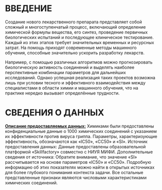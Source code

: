 # ВВЕДЕНИЕ
Создание нового лекарственного препарата представляет собой сложный и многоступенчатый процесс, включающий определение химической формулы вещества, его синтез, проведение первичных биологических испытаний и последующее клиническое тестирование. Каждый из этих этапов требует значительных временных и ресурсных затрат. На помощь приходят современные методы машинного обучения, способные значительно ускорить разработку лекарств.

Например, с помощью различных алгоритмов можно прогнозировать биологическую активность соединений и выделять наиболее перспективные комбинации параметров для дальнейших исследований. Однако успешная реализация таких проектов возможна лишь при условии тесного и эффективного взаимодействия между специалистами в области химии и машинного обучения, что на практике нередко вызывает определённые трудности.

# СВЕДЕНИЯ О ДАННЫХ 

**<ins>Описание предоставляемых данных:<ins>**
Химиками были предоставлены конфиденциальные данные о 1000 химических соединений с указанием их эффективности против вируса гриппа. Параметры, характеризующие эффективность, обозначаются как «IC50», «CC50» и «SI».
Источник предоставления данных:
Данные предоставлены образовательной платформой «Skillfactory» совместно c НИУЯ МИФИ.
Дополнительные сведения от источника:
Обратите внимание, что значение «SI» рассчитывается на основе параметров «IC50» и «CC50». Подробную информацию об этих показателях можно найти в открытых источниках для более глубокого понимания контекста задачи.
Все остальные представленные признаки являются числовыми характеристиками химических соединений.
